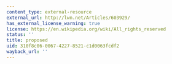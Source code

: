 ```yaml
---
content_type: external-resource
external_url: http://lwn.net/Articles/603929/
has_external_license_warning: true
license: https://en.wikipedia.org/wiki/All_rights_reserved
status: ''
title: proposed
uid: 310f8c06-0067-4227-8521-c1d0063fcdf2
wayback_url: ''
---
```

